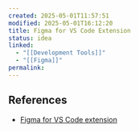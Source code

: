 ```yaml
---
created: 2025-05-01T11:57:51
modified: 2025-05-01T16:12:20
title: Figma for VS Code Extension
status: idea
linked:
  - "[[Development Tools]]"
  - "[[Figma]]"
permalink: 
---
```




## References

- [Figma for VS Code extension](https://marketplace.visualstudio.com/items/?itemName=figma.figma-vscode-extension)